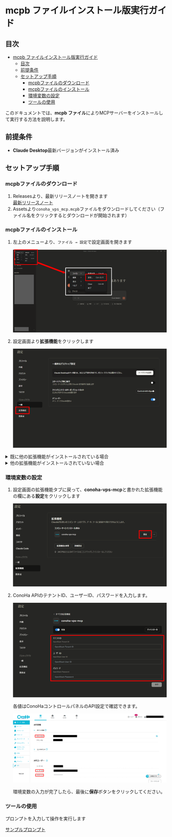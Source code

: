 # mcpb ファイルインストール版実行ガイド

## 目次

- [mcpb ファイルインストール版実行ガイド](#mcpb-ファイルインストール版実行ガイド)
  - [目次](#目次)
  - [前提条件](#前提条件)
  - [セットアップ手順](#セットアップ手順)
    - [mcpbファイルのダウンロード](#mcpbファイルのダウンロード)
    - [mcpbファイルのインストール](#mcpbファイルのインストール)
    - [環境変数の設定](#環境変数の設定)
    - [ツールの使用](#ツールの使用)

このドキュメントでは、**mcpb ファイル**によりMCPサーバーをインストールして実行する方法を説明します。

## 前提条件

- **Claude Desktop**最新バージョンがインストール済み
  
## セットアップ手順

### mcpbファイルのダウンロード

1. Releasesより、最新リリースノートを開きます  
    [最新リリースノート](https://github.com/gmo-internet/conoha_vps_mcp/releases/latest)
2. Assetsより`conoha_vps_mcp.mcpb`ファイルをダウンロードしてください（ファイル名をクリックするとダウンロードが開始されます）

### mcpbファイルのインストール

1. 左上のメニューより、`ファイル → 設定`で設定画面を開きます

    ![左上のメニューからファイルをクリックして、設定を開きます](../assets/claude_open_settings.png)
2. 設定画面より**拡張機能**をクリックします

    ![設定画面の左側メニューの下から2番目の拡張機能をクリック](../assets/claude_desktop_click_extension_settings.png)

<details>
<summary>既に他の拡張機能がインストールされている場合</summary>

1. `.MCPBまたは.DXTファイルをここにドラッグしてインストールしてください`と書かれている部分に、先ほどダウンロードしたmcpbファイルをドラッグしてください

    ![拡張機能を参照、詳細設定と書かれているボタンの下部にあるエリアにドラッグ](../assets/claude_desktop_drag_mcpb.png)

2. 内容を確認して最後に右上の**インストール**をクリックして、mcpbファイルをClaude Desktopにインストールします

    ![右上にあるインストールボタンでインストール完了](../assets/claude_desktop_install_mcpb.png)
</details>

<details>
<summary>他の拡張機能がインストールされていない場合</summary>

1. **詳細設定**をクリックします

    ![画面中央にある詳細設定ボタンをクリック](../assets/claude_desktop_click_extension_detail_settings.png)

2. **拡張機能をインストール...** をクリックします

    ![拡張機能開発者と書かれたところにある、拡張機能をインストールをクリック](../assets/claude_desktop_click_extension_func_install.png)

3. 先ほどダウンロードしたmcpbファイルを選択して**プレビュー**をクリックします

    ![エクスプローラが開き、先ほどダウンロードしたmcpbファイルを選択](../assets/explorer_select_mcpb_file.png)

4. 内容を確認して最後に右上の**インストール**をクリックして、mcpbファイルをClaude Desktopにインストールします

    ![右上にあるインストールボタンでインストール完了](../assets/claude_desktop_install_mcpb.png)

</details>

### 環境変数の設定

1. 設定画面の拡張機能タブに戻って、**conoha-vps-mcp**と書かれた拡張機能の欄にある**設定**をクリックします

    ![右端にある設定をクリック](../assets/claude_desktop_click_conoha_vps_mcp_mcpb_settings.png)

1. ConoHa APIのテナントID、ユーザーID、パスワードを入力します。

    ![テナントID、ユーザーID、パスワードと書かれた入力画面](../assets/claude_desktop_env_form.png)

    各値はConoHaコントロールパネルのAPI設定で確認できます。

    ![ConoHa APIユーザー情報](../assets/conoha_api_info.png)

    環境変数の入力が完了したら、最後に**保存**ボタンをクリックしてください。

### ツールの使用

プロンプトを入力して操作を実行します

   [サンプルプロンプト](../README.md#-使用例)